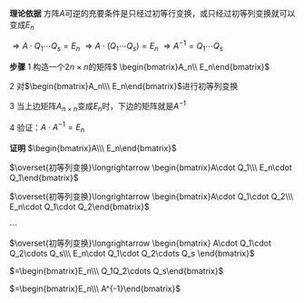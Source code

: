 **理论依据**
方阵$A$可逆的充要条件是只经过初等行变换，或只经过初等列变换就可以变成$E_n$

$\Rightarrow A\cdot Q_1\cdots Q_s=E_n$
$\Rightarrow A\cdot(Q_1\cdots Q_s)=E_n$
$\Rightarrow A^{-1}=Q_1\cdots Q_s$

**步骤**
1 构造一个$2n\times n$的矩阵$
\begin{bmatrix}A_n\\\ E_n\end{bmatrix}$

2 对$\begin{bmatrix}A_n\\\ 
E_n\end{bmatrix}$进行初等列变换

3 当上边矩阵$A_{n\times n}$变成$E_n$时，下边的矩阵就是$A^{-1}$

4 验证：$A\cdot A^{-1}=E_n$

**证明**
$\begin{bmatrix}A\\\ 
E_n\end{bmatrix}$

$\overset{初等列变换}\longrightarrow
\begin{bmatrix}A\cdot Q_1\\\ 
E_n\cdot Q_1\end{bmatrix}$

$\overset{初等列变换}\longrightarrow
\begin{bmatrix}A\cdot Q_1\cdot Q_2\\\ 
E_n\cdot Q_1\cdot Q_2\end{bmatrix}$

$\cdots$

$\overset{初等列变换}\longrightarrow
\begin{bmatrix}
A\cdot Q_1\cdot Q_2\cdots Q_s\\\ 
E_n\cdot Q_1\cdot Q_2\cdots Q_s
\end{bmatrix}$

$=\begin{bmatrix}E_n\\\ 
Q_1Q_2\cdots Q_s\end{bmatrix}$

$=\begin{bmatrix}E_n\\\ A^{-1}\end{bmatrix}$
